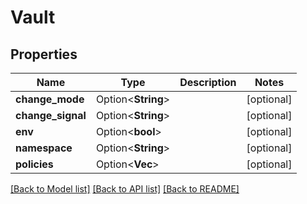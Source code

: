 # Vault

## Properties

| Name              | Type                    | Description | Notes      |
| ----------------- | ----------------------- | ----------- | ---------- |
| **change_mode**   | Option<**String**>      |             | [optional] |
| **change_signal** | Option<**String**>      |             | [optional] |
| **env**           | Option<**bool**>        |             | [optional] |
| **namespace**     | Option<**String**>      |             | [optional] |
| **policies**      | Option<**Vec<String>**> |             | [optional] |

[[Back to Model list]](../README.md#documentation-for-models)
[[Back to API list]](../README.md#documentation-for-api-endpoints)
[[Back to README]](../README.md)
